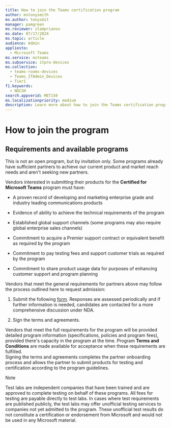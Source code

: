 ```yaml
---
title: How to join the Teams certification program
author: mstonysmith
ms.author: tonysmit
manager: pamgreen
ms.reviewer: slamprianou
ms.date: 07/17/2024
ms.topic: article
audience: Admin
appliesto: 
  - Microsoft Teams
ms.service: msteams
ms.subservice: itpro-devices
ms.collection: 
  - teams-rooms-devices
  - Teams_ITAdmin_Devices
  - Tier1
f1.keywords: 
  - NOCSH
search.appverid: MET150
ms.localizationpriority: medium
description: Learn more about how to join the Teams certification program.
---
```


# How to join the program

## Requirements and available programs

This is not an open program, but by invitation only. Some programs already have sufficient partners to achieve our current product and market reach needs and aren't seeking new partners. 

Vendors interested in submitting their products for the **Certified for Microsoft Teams** program must have:

- A proven record of developing and marketing enterprise grade and industry leading communications products
- Evidence of ability to achieve the technical requirements of the program
- Established global support channels (some programs may also require global enterprise sales channels)
- Commitment to acquire a Premier support contract or equivalent benefit as required by the program
- Commitment to pay testing fees and support customer trials as required by the program

- Commitment to share product usage data for purposes of enhancing customer support and program planning

Vendors that meet the general requirements for partners above may follow the process outlined here to request admission:

1. Submit the following [form](https://forms.office.com/pages/responsepage.aspx?id=v4j5cvGGr0GRqy180BHbR6yYt89c-wxLgzhJNGTQ5kVUN0dGVERROEFHUEYxOVZNU0FVRUYxRFM5UC4u). Responses are assessed periodically and if further information is needed, candidates are contacted for a more comprehensive discussion under NDA.

1. Sign the terms and agreements.</br>

Vendors that meet the full requirements for the program will be provided detailed program information (specifications, policies and program fees), provided there's capacity in the program at the time. Program **Terms and Conditions** are made available for acceptance when these requirements are fulfilled.</br>
Signing the terms and agreements completes the partner onboarding process and allows the partner to submit products for testing and certification according to the program guidelines.

> [!NOTE]
> Test labs are independent companies that have been trained and are approved to complete testing on behalf of these programs. All fees for testing are payable directly to test labs. In cases where test requirements are published publicly, the test labs may offer unofficial testing services to companies not yet admitted to the program. These unofficial test results do not constitute a certification or endorsement from Microsoft and would not be used in any Microsoft material.